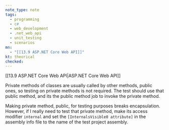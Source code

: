 ```yaml
---
note_type: note
tags:
  - programming
  - c#
  - web_development
  - .net_web_api
  - unit_testing
  - scenarios
mn:
  - "[[13.9 ASP.NET Core Web API]]"
kt: theorical
checked:
---
```

[[13.9 ASP.NET Core Web API|ASP.NET Core Web API]]

Private methods of classes are usually called by other methods, public ones, so testing on private methods is not required. The test should use that public method, and its the public method job to invoke the private method. 

Making private method, public, for testing purposes breaks encapsulation. However, if I really need to test that private method, make its access modifier `internal` and set the `[InternalsVisible0 attribute]` in the assembly info file to the name of the test project assembly. 